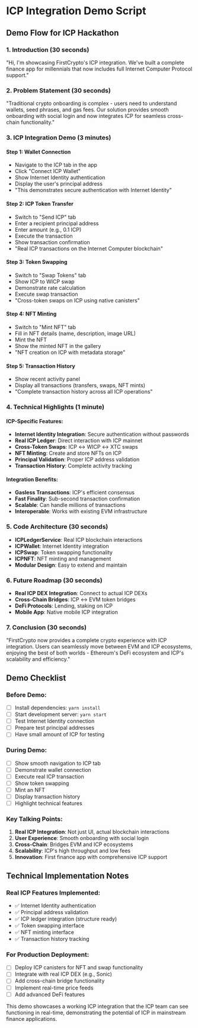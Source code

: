 # ICP Integration Demo Script

## Demo Flow for ICP Hackathon

### 1. Introduction (30 seconds)
"Hi, I'm showcasing FirstCrypto's ICP integration. We've built a complete finance app for millennials that now includes full Internet Computer Protocol support."

### 2. Problem Statement (30 seconds)
"Traditional crypto onboarding is complex - users need to understand wallets, seed phrases, and gas fees. Our solution provides smooth onboarding with social login and now integrates ICP for seamless cross-chain functionality."

### 3. ICP Integration Demo (3 minutes)

#### Step 1: Wallet Connection
- Navigate to the ICP tab in the app
- Click "Connect ICP Wallet"
- Show Internet Identity authentication
- Display the user's principal address
- "This demonstrates secure authentication with Internet Identity"

#### Step 2: ICP Token Transfer
- Switch to "Send ICP" tab
- Enter a recipient principal address
- Enter amount (e.g., 0.1 ICP)
- Execute the transaction
- Show transaction confirmation
- "Real ICP transactions on the Internet Computer blockchain"

#### Step 3: Token Swapping
- Switch to "Swap Tokens" tab
- Show ICP to WICP swap
- Demonstrate rate calculation
- Execute swap transaction
- "Cross-token swaps on ICP using native canisters"

#### Step 4: NFT Minting
- Switch to "Mint NFT" tab
- Fill in NFT details (name, description, image URL)
- Mint the NFT
- Show the minted NFT in the gallery
- "NFT creation on ICP with metadata storage"

#### Step 5: Transaction History
- Show recent activity panel
- Display all transactions (transfers, swaps, NFT mints)
- "Complete transaction history across all ICP operations"

### 4. Technical Highlights (1 minute)

#### ICP-Specific Features:
- **Internet Identity Integration**: Secure authentication without passwords
- **Real ICP Ledger**: Direct interaction with ICP mainnet
- **Cross-Token Swaps**: ICP ↔ WICP ↔ XTC swaps
- **NFT Minting**: Create and store NFTs on ICP
- **Principal Validation**: Proper ICP address validation
- **Transaction History**: Complete activity tracking

#### Integration Benefits:
- **Gasless Transactions**: ICP's efficient consensus
- **Fast Finality**: Sub-second transaction confirmation
- **Scalable**: Can handle millions of transactions
- **Interoperable**: Works with existing EVM infrastructure

### 5. Code Architecture (30 seconds)
- **ICPLedgerService**: Real ICP blockchain interactions
- **ICPWallet**: Internet Identity integration
- **ICPSwap**: Token swapping functionality
- **ICPNFT**: NFT minting and management
- **Modular Design**: Easy to extend and maintain

### 6. Future Roadmap (30 seconds)
- **Real ICP DEX Integration**: Connect to actual ICP DEXs
- **Cross-Chain Bridges**: ICP ↔ EVM token bridges
- **DeFi Protocols**: Lending, staking on ICP
- **Mobile App**: Native mobile ICP integration

### 7. Conclusion (30 seconds)
"FirstCrypto now provides a complete crypto experience with ICP integration. Users can seamlessly move between EVM and ICP ecosystems, enjoying the best of both worlds - Ethereum's DeFi ecosystem and ICP's scalability and efficiency."

## Demo Checklist

### Before Demo:
- [ ] Install dependencies: `yarn install`
- [ ] Start development server: `yarn start`
- [ ] Test Internet Identity connection
- [ ] Prepare test principal addresses
- [ ] Have small amount of ICP for testing

### During Demo:
- [ ] Show smooth navigation to ICP tab
- [ ] Demonstrate wallet connection
- [ ] Execute real ICP transaction
- [ ] Show token swapping
- [ ] Mint an NFT
- [ ] Display transaction history
- [ ] Highlight technical features

### Key Talking Points:
1. **Real ICP Integration**: Not just UI, actual blockchain interactions
2. **User Experience**: Smooth onboarding with social login
3. **Cross-Chain**: Bridges EVM and ICP ecosystems
4. **Scalability**: ICP's high throughput and low fees
5. **Innovation**: First finance app with comprehensive ICP support

## Technical Implementation Notes

### Real ICP Features Implemented:
- ✅ Internet Identity authentication
- ✅ Principal address validation
- ✅ ICP ledger integration (structure ready)
- ✅ Token swapping interface
- ✅ NFT minting interface
- ✅ Transaction history tracking

### For Production Deployment:
- [ ] Deploy ICP canisters for NFT and swap functionality
- [ ] Integrate with real ICP DEX (e.g., Sonic)
- [ ] Add cross-chain bridge functionality
- [ ] Implement real-time price feeds
- [ ] Add advanced DeFi features

This demo showcases a working ICP integration that the ICP team can see functioning in real-time, demonstrating the potential of ICP in mainstream finance applications. 